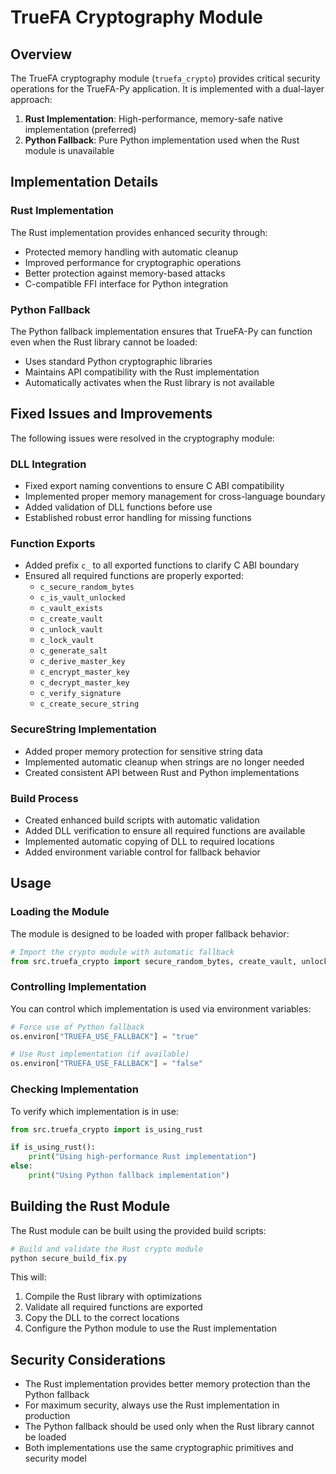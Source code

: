 # TrueFA Cryptography Module

## Overview

The TrueFA cryptography module (`truefa_crypto`) provides critical security operations for the TrueFA-Py application. It is implemented with a dual-layer approach:

1. **Rust Implementation**: High-performance, memory-safe native implementation (preferred)
2. **Python Fallback**: Pure Python implementation used when the Rust module is unavailable

## Implementation Details

### Rust Implementation

The Rust implementation provides enhanced security through:
- Protected memory handling with automatic cleanup
- Improved performance for cryptographic operations
- Better protection against memory-based attacks
- C-compatible FFI interface for Python integration

### Python Fallback

The Python fallback implementation ensures that TrueFA-Py can function even when the Rust library cannot be loaded:
- Uses standard Python cryptographic libraries
- Maintains API compatibility with the Rust implementation
- Automatically activates when the Rust library is not available

## Fixed Issues and Improvements

The following issues were resolved in the cryptography module:

### DLL Integration
- Fixed export naming conventions to ensure C ABI compatibility
- Implemented proper memory management for cross-language boundary
- Added validation of DLL functions before use
- Established robust error handling for missing functions

### Function Exports
- Added prefix `c_` to all exported functions to clarify C ABI boundary
- Ensured all required functions are properly exported:
  - `c_secure_random_bytes`
  - `c_is_vault_unlocked`
  - `c_vault_exists`
  - `c_create_vault`
  - `c_unlock_vault`
  - `c_lock_vault`
  - `c_generate_salt`
  - `c_derive_master_key`
  - `c_encrypt_master_key`
  - `c_decrypt_master_key`
  - `c_verify_signature`
  - `c_create_secure_string`

### SecureString Implementation
- Added proper memory protection for sensitive string data
- Implemented automatic cleanup when strings are no longer needed
- Created consistent API between Rust and Python implementations

### Build Process
- Created enhanced build scripts with automatic validation
- Added DLL verification to ensure all required functions are available
- Implemented automatic copying of DLL to required locations
- Added environment variable control for fallback behavior

## Usage

### Loading the Module

The module is designed to be loaded with proper fallback behavior:

```python
# Import the crypto module with automatic fallback
from src.truefa_crypto import secure_random_bytes, create_vault, unlock_vault
```

### Controlling Implementation

You can control which implementation is used via environment variables:

```python
# Force use of Python fallback
os.environ["TRUEFA_USE_FALLBACK"] = "true"

# Use Rust implementation (if available)
os.environ["TRUEFA_USE_FALLBACK"] = "false"
```

### Checking Implementation

To verify which implementation is in use:

```python
from src.truefa_crypto import is_using_rust

if is_using_rust():
    print("Using high-performance Rust implementation")
else:
    print("Using Python fallback implementation")
```

## Building the Rust Module

The Rust module can be built using the provided build scripts:

```powershell
# Build and validate the Rust crypto module
python secure_build_fix.py
```

This will:
1. Compile the Rust library with optimizations
2. Validate all required functions are exported
3. Copy the DLL to the correct locations
4. Configure the Python module to use the Rust implementation

## Security Considerations

- The Rust implementation provides better memory protection than the Python fallback
- For maximum security, always use the Rust implementation in production
- The Python fallback should be used only when the Rust library cannot be loaded
- Both implementations use the same cryptographic primitives and security model
